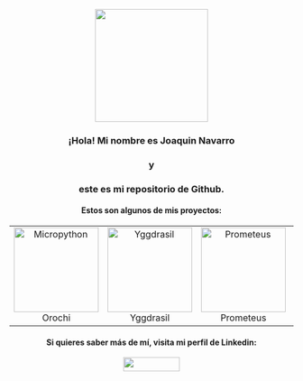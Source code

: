 <p align="center">
  <img src="https://github.com/jnavarromarti/images/blob/main/img1.jpeg" width="200" align="center">
</p> 
<h3 align="center">¡Hola! Mi nombre es Joaquin Navarro</h3>
<h3 align="center">y</h3>
<h3 align="center">este es mi repositorio de Github.</h3>
<h4 align="center">Estos son algunos de mis proyectos:</h4>
<table align="center">
  <tr>
    <td align="center">
      <a href="https://github.com/jnavarromarti/Micropython">
        <img src="https://github.com/jnavarromarti/images/blob/main/img2.png" width="150" alt="Micropython">
      </a>
      <br>Orochi
    </td>
    <td align="center">
      <a href="https://github.com/jnavarromarti/Micropython">
        <img src="https://github.com/jnavarromarti/images/blob/main/img3.png" width="150" alt="Yggdrasil">
      </a>
      <br>Yggdrasil
    </td>
    <td align="center">
      <a href="https://github.com/jnavarromarti/Micropython">
        <img src="https://github.com/jnavarromarti/images/blob/main/img4.png" width="150" alt="Prometeus">
      </a>
      <br>Prometeus
    </td>
      <td align="center">
      <a href= "https://github.com/jnavarromarti/One-Adventure">
        <img src="https://github.com/jnavarromarti/images/blob/main/img5.png" width="150" alt="One-Adventure">
      </a>
      <br>One Adventure
    </td>
  </tr>
</table>
<h4 align="center">Si quieres saber más de mí, visita mi perfil de Linkedin:</h4>
<p align="center">
  <a href="https://www.linkedin.com/in/ximo-navarro-mart%C3%AD-823995214/">
    <img src="https://upload.wikimedia.org/wikipedia/commons/thumb/a/aa/LinkedIn_2021.svg/1920px-LinkedIn_2021.svg.png" height="25px" width="100px">
  </a>
</p>
